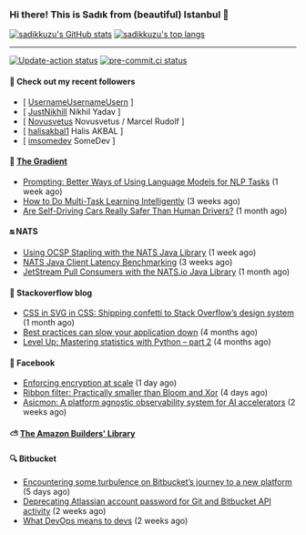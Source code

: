 ### Hi there! This is Sadık from (beautiful) Istanbul 👋

[![sadikkuzu's GitHub stats](https://github-readme-stats.vercel.app/api?username=sadikkuzu&show_icons=true&theme=dark&hide=stars&hide_title=true)](https://github.com/sadikkuzu)
[![sadikkuzu's top langs](https://github-readme-stats.vercel.app/api/top-langs/?username=sadikkuzu&langs_count=6&layout=compact&theme=dark&hide_title=true)](https://github.com/sadikkuzu)

---

[![Update-action status](https://github.com/sadikkuzu/sadikkuzu/actions/workflows/sadikkuzu.yml/badge.svg)](https://github.com/sadikkuzu/sadikkuzu/actions/workflows/sadikkuzu.yml)
[![pre-commit.ci status](https://results.pre-commit.ci/badge/github/sadikkuzu/sadikkuzu/master.svg)](https://results.pre-commit.ci/latest/github/sadikkuzu/sadikkuzu/master)

#### 🔭 Check out my recent followers

- [ [UsernameUsernameUsern](https://github.com/UsernameUsernameUsern)  ]
- [ [JustNikhill](https://github.com/JustNikhill) Nikhil Yadav ]
- [ [Novusvetus](https://github.com/Novusvetus) Novusvetus / Marcel Rudolf ]
- [ [halisakbal1](https://github.com/halisakbal1) Halis AKBAL ]
- [ [imsomedev](https://github.com/imsomedev) SomeDev ]


#### 🔻 [The Gradient](https://thegradient.pub)

- [Prompting: Better Ways of Using Language Models for NLP Tasks](https://thegradient.pub/prompting/) (1 week ago)
- [How to Do Multi-Task Learning Intelligently](https://thegradient.pub/how-to-do-multi-task-learning-intelligently/) (3 weeks ago)
- [Are Self-Driving Cars Really Safer Than Human Drivers?](https://thegradient.pub/are-self-driving-cars-really-safer-than-human-drivers/) (1 month ago)


#### 🔛 NATS

- [Using OCSP Stapling with the NATS Java Library](https://nats.io/blog/java-ocsp-stapling/) (1 week ago)
- [NATS Java Client Latency Benchmarking](https://nats.io/blog/java-client-latency-benchmarking/) (3 weeks ago)
- [JetStream Pull Consumers with the NATS.io Java Library](https://nats.io/blog/jetstream-java-client-05-pull-subscribe/) (1 month ago)


#### 📰 Stackoverflow blog

- [CSS in SVG in CSS: Shipping confetti to Stack Overflow’s design system](https://stackoverflow.blog/2021/05/31/shipping-confetti-to-stack-overflows-design-system/) (1 month ago)
- [Best practices can slow your application down](https://stackoverflow.blog/2021/03/03/best-practices-can-slow-your-application-down/) (4 months ago)
- [Level Up: Mastering statistics with Python – part 2](https://stackoverflow.blog/2021/02/23/level-up-mastering-statistics-with-python-part-2/) (4 months ago)


#### 📢 Facebook

- [Enforcing encryption at scale](https://engineering.fb.com/2021/07/12/security/enforcing-encryption/) (1 day ago)
- [Ribbon filter: Practically smaller than Bloom and Xor](https://engineering.fb.com/2021/07/09/data-infrastructure/ribbon-filter/) (4 days ago)
- [Asicmon: A platform agnostic observability system for AI accelerators](https://engineering.fb.com/2021/06/28/data-center-engineering/asicmon/) (2 weeks ago)


#### ⛅ [The Amazon Builders' Library](https://aws.amazon.com/builders-library/)


#### 🔍 Bitbucket

- [Encountering some turbulence on Bitbucket’s journey to a new platform](https://bitbucket.org/blog/encountering-some-turbulence-on-bitbuckets-journey-to-a-new-platform) (5 days ago)
- [Deprecating Atlassian account password for Git and Bitbucket API activity](https://bitbucket.org/blog/deprecating-atlassian-account-password-for-git-and-bitbucket-api-activity) (2 weeks ago)
- [What DevOps means to devs](https://bitbucket.org/blog/devops-roundup) (2 weeks ago)
